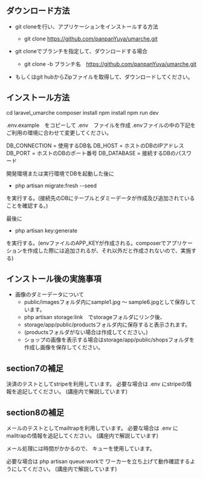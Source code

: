 ## ダウンロード方法
* git cloneを行い、アプリケーションをインストールする方法
    - git clone https://github.com/panpanYuya/umarche.git
* git cloneでブランチを指定して、ダウンロードする場合
    - git clone -b ブランチ名　https://github.com/panpanYuya/umarche.git

* もしくはgit hubからZipファイルを取得して、ダウンロードしてください。

## インストール方法
cd laravel_umarche
composer install
npm install
npm run dev

.env.example　をコピーして .env　ファイルを作成
.envファイルの中の下記をご利用の環境に合わせて変更してください。

DB_CONNECTION = 使用するDB名
DB_HOST = ホストのDBのIPアドレス
DB_PORT = ホストのDBのポート番号
DB_DATABASE = 接続するDBのパスワード

開発環境または実行環境でDBを起動した後に
* php artisan migrate:fresh --seed

を実行する。(接続先のDBにテーブルとダミーデータが作成及び追加されていることを確認する。)

最後に
* php artisan key:generate

を実行する。(envファイルのAPP_KEYが作成される。composerでアプリケーションを作成した際には追加されるが、それ以外だと作成されないので、実施する)


## インストール後の実施事項
  - 画像のダミーデータについて
    * public/imagesフォルダ内にsample1.jpg ～ sample6.jpgとして保存しています。
    * php artisan storage:link　でstorageフォルダにリンク後、
    * storage/app/public/productsフォルダ内に保存すると表示されます。
    * (productsフォルダがない場合は作成してください。) 
    * ショップの画像を表示する場合はstorage/app/public/shopsフォルダを作成し画像を保存してください。

## section7の補足
決済のテストとしてstripeを利用しています。 必要な場合は .env にstripeの情報を追記してください。 (講座内で解説しています)

## section8の補足
メールのテストとしてmailtrapを利用しています。 必要な場合は .env にmailtrapの情報を追記してください。 (講座内で解説しています)

メール処理には時間がかかるので、 キューを使用しています。

必要な場合は php artisan queue:workで ワーカーを立ち上げて動作確認するようにしてください。 (講座内で解説しています)
